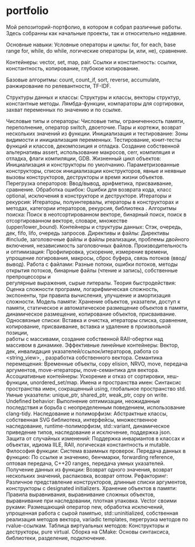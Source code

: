 # portfolio
Мой репозиторий-портфолио, в котором я собрал различные работы.
Здесь собранны как начальные проекты, так и относительно недавние.

Основные навыки:
  Условные операторы и циклы: for, for each, base range for, while, do while, логические операторы (и, или, не), сравнение.
  
Контейнеры: vector, set, map, pair.
  Ссылки и константность: ссылки, константность, копирование, глубокое копирование.
  
Базовые алгоритмы:
  count, count_if, sort, reverse, accumulate, ранжирование по релевантности, TF-IDF.
  
Структуры данных и классы:
  Структуры и классы, векторы структур, константные методы.
  Лямбда-функции, компараторы для сортировки, захват переменных по значению и по ссылке.
  
Числовые типы и операторы:
  Числовые типы, ограниченность памяти, переполнение, оператор switch, двоеточие.
  Пары и кортежи, возврат нескольких значений из функции.
Инициализация и тестирование:
  Зоны видимости и инициализация переменных.
  Тестирование, юнит-тесты функций и классов, декомпозиция и отладка.
  Создание собственной альтернативы assert, использование макросов, cerr, компиляция и отладка, флаги компиляции, GDB.
Жизненный цикл объектов:
  Инициализация и конструкторы по умолчанию.
  Параметризованные конструкторы, список инициализации конструкторов, явные и неявные вызовы конструкторов, деструкторы и     время жизни объектов.
Перегрузка операторов:
  Ввод/вывод, арифметика, присваивание, сравнение.
Обработка ошибок:
  Ошибки для возврата кода, класс optional, исключения в конструкторе и деструкторе.
Итераторы и рекурсия:
  Итераторы, полуинтервалы, итераторы в конструкторах и методах, категории итераторов, рекурсия, библиотека <algorithm>.
Алгоритмы поиска:
  Поиск в неотсортированном векторе, бинарный поиск, поиск в отсортированном векторе, словаре, множестве       
  (upper/lower_bound).
Контейнеры и структуры данных:
  Стэк, очередь, дек, fifo, lifo, очередь запросов.
Директивы и файлы:
  Директивы #include, заголовочные файлы и файлы реализации, проблемы двойного включения, независимость заголовочных файлов.
Производительность и оптимизация:
  Профилировка, ускорение, измерение времени, упрощение логирования, макросы, сброс буфера, связь потоков (ввод/вывод).
Работа с файлами:
  Разные потоки, ошибки потоков, методы открытия потоков, бинарные файлы (чтение и запись), собственные препроцессоры и  
  регулярные выражения, сырые литералы.
Теория быстродействия:
  Оценка сложности программ, логарифмическая сложность, экспоненты, три правила вычисления, улучшение и амортизация 
  сложности.
Модель памяти:
  Хранение объектов, указатели, доступ к памяти, статическое и автоматическое размещение объектов в памяти, динамическое 
  размещение, копирование объектов, присваивание.
Односвязные списки:
  Вставка и очистка, итераторы списка, сравнение, копирование, присваивание, вставка и удаление в произвольной позиции,   
  работы с массивами, создание собственной RAII-обертки над массивом в динамике.
Эффективные линейные контейнеры:
  Вектор, дек, инвалидация указателей/ссылок/итераторов, работа со <string_view>, <array>, разработка собственного вектора.
Семантика перемещения:
  Временные объекты, copy elision, NRVO, move, передача аргументов, move-итераторы, move-семантика для вектора.
Ассоциативные контейнеры:
  Ускорение и отказ от сортировки, хеш-функции, unordered_set/map.
Имена и пространства имен:
  Синтаксис пространства имен, сокращенный using, глобальное пространство std.
Умные указатели:
  unique_ptr, shared_ptr, weak_ptr, copy on write.
Undefined behavior:
  Выполнение оптимизации, неожиданные последствия и борьба с неопределенным поведением, использование clang-tidy.
Наследование и полиморфизм:
  Абстрактные классы, собственная SVG библиотека, интерфейсы, множественное наследование, runtime-полиморфизм, 
  std::variant, динамическое приведение типов, наследование и исключение, поддержка json.
Защита от случайных изменений:
  Поддержка инвариантов в классах и объектах, идиома IILE, RAII, логическая константность и mutable.
Философия функции:
  Система взаимных проверок.
Передача данных в функцию:
  По ссылке и значению, бенчмарки, forwarding reference, оптовая передача, C++20 ranges, передача умных указателей.
Получение данных из функции:
  Возврат одного значения, возврат нескольких значений, распаковка, возврат оптом.
Рефакторинг:
  Различное представление конструкторов, длинные списки аргументов, конструкторы с designated initializers.
Хранение объектов в памяти:
  Правила выравнивания, выравнивание сложных объектов, выравнивание при наследовании, плотная упаковка.
Vector своими руками:
  Размещающий оператор new, обработка исключений, упрощенная работа с сырой памятью, std::uninitialized, собственная 
  реализация методов вектора, variadic templates, перегрузка методов по rvalue-ссылкам.
Таблица виртуальных методов:
  Конструкторы и деструкторы, pure virtual.
Сборка на CMake:
  Основы синтаксиса, библиотеки, разделение, подключение.
